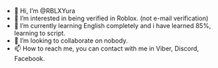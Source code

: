 - 👋 Hi, I’m @RBLXYura
- 👀 I’m interested in being verified in Roblox. (not e-mail verification)
- 🌱 I’m currently learning English completely and i have learned 85%, learning to script.
- 💞️ I’m looking to collaborate on nobody.
- 📫 How to reach me, you can contact with me in Viber, Discord, Facebook.

<!---
RBLXYura/RBLXYura is a ✨ special ✨ repository because its `README.md` (this file) appears on your GitHub profile.
You can click the Preview link to take a look at your changes.
--->
